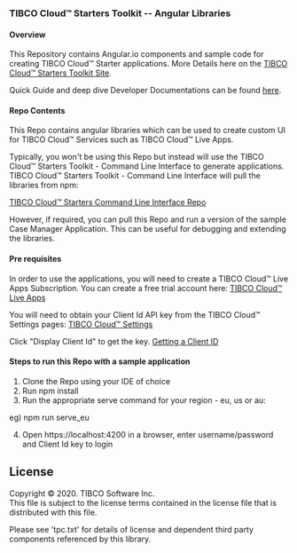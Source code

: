 ### TIBCO Cloud™ Starters Toolkit -- Angular Libraries

#### Overview
This Repository contains Angular.io components and sample code for creating TIBCO Cloud™ Starter applications. More Details here on the [TIBCO Cloud™ Starters Toolkit Site](https://tibcosoftware.github.io/TCSToolkit/).

Quick Guide and deep dive Developer Documentations can be found [here](https://tibcosoftware.github.io/TCSTK-Angular/).

#### Repo Contents
This Repo contains angular libraries which can be used to create custom UI for TIBCO Cloud™ Services such as TIBCO Cloud™ Live Apps.

Typically, you won't be using this Repo but instead will use the TIBCO Cloud™ Starters Toolkit - Command Line Interface to generate applications. TIBCO Cloud™ Starters Toolkit - Command Line Interface will pull the libraries from npm:

[TIBCO Cloud™ Starters Command Line Interface Repo](https://github.com/TIBCOSoftware/tcstk-cloud-cli)

However, if required, you can pull this Repo and run a version of the sample Case Manager Application. This can be useful for debugging and extending the libraries.

#### Pre requisites
In order to use the applications, you will need to create a TIBCO Cloud™ Live Apps Subscription. You can create a free trial account here:
[TIBCO Cloud™ Live Apps](https://www.tibco.com/products/tibco-cloud-live-apps)

You will need to obtain your Client Id API key from the TIBCO Cloud™ Settings pages:
[TIBCO Cloud™ Settings](https://account.cloud.tibco.com/manage/settings/advanced)

Click "Display Client Id" to get the key.
[Getting a Client ID](https://www.youtube.com/embed/MuzQDo1RPxU)

#### Steps to run this Repo with a sample application

1) Clone the Repo using your IDE of choice
2) Run npm install
3) Run the appropriate serve command for your region - eu, us or au:
  
  eg) npm run serve_eu
  
4) Open https://localhost:4200 in a browser, enter username/password and Client Id key to login

## License
Copyright © 2020. TIBCO Software Inc.<br>
This file is subject to the license terms contained in the license file that is distributed with this file.

Please see 'tpc.txt' for details of license and dependent third party components referenced by this library.
